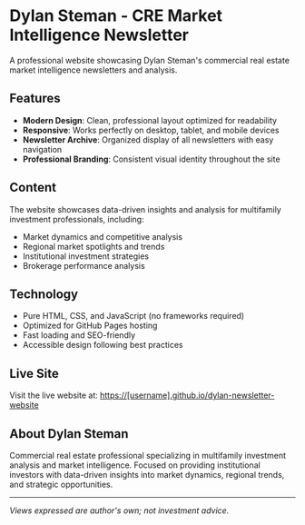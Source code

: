 # Dylan Steman - CRE Market Intelligence Newsletter

A professional website showcasing Dylan Steman's commercial real estate market intelligence newsletters and analysis.

## Features

- **Modern Design**: Clean, professional layout optimized for readability
- **Responsive**: Works perfectly on desktop, tablet, and mobile devices
- **Newsletter Archive**: Organized display of all newsletters with easy navigation
- **Professional Branding**: Consistent visual identity throughout the site

## Content

The website showcases data-driven insights and analysis for multifamily investment professionals, including:

- Market dynamics and competitive analysis
- Regional market spotlights and trends
- Institutional investment strategies
- Brokerage performance analysis

## Technology

- Pure HTML, CSS, and JavaScript (no frameworks required)
- Optimized for GitHub Pages hosting
- Fast loading and SEO-friendly
- Accessible design following best practices

## Live Site

Visit the live website at: [https://[username].github.io/dylan-newsletter-website](https://[username].github.io/dylan-newsletter-website)

## About Dylan Steman

Commercial real estate professional specializing in multifamily investment analysis and market intelligence. Focused on providing institutional investors with data-driven insights into market dynamics, regional trends, and strategic opportunities.

---

*Views expressed are author's own; not investment advice.*

